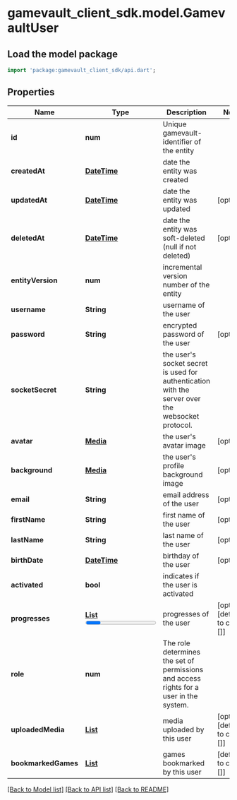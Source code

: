 # gamevault_client_sdk.model.GamevaultUser

## Load the model package
```dart
import 'package:gamevault_client_sdk/api.dart';
```

## Properties
Name | Type | Description | Notes
------------ | ------------- | ------------- | -------------
**id** | **num** | Unique gamevault-identifier of the entity | 
**createdAt** | [**DateTime**](DateTime.md) | date the entity was created | 
**updatedAt** | [**DateTime**](DateTime.md) | date the entity was updated | [optional] 
**deletedAt** | [**DateTime**](DateTime.md) | date the entity was soft-deleted (null if not deleted) | [optional] 
**entityVersion** | **num** | incremental version number of the entity | 
**username** | **String** | username of the user | 
**password** | **String** | encrypted password of the user | [optional] 
**socketSecret** | **String** | the user's socket secret is used for authentication with the server over the websocket protocol. | 
**avatar** | [**Media**](Media.md) | the user's avatar image | [optional] 
**background** | [**Media**](Media.md) | the user's profile background image | [optional] 
**email** | **String** | email address of the user | [optional] 
**firstName** | **String** | first name of the user | [optional] 
**lastName** | **String** | last name of the user | [optional] 
**birthDate** | [**DateTime**](DateTime.md) | birthday of the user | [optional] 
**activated** | **bool** | indicates if the user is activated | 
**progresses** | [**List<Progress>**](Progress.md) | progresses of the user | [optional] [default to const []]
**role** | **num** | The role determines the set of permissions and access rights for a user in the system. | 
**uploadedMedia** | [**List<Media>**](Media.md) | media uploaded by this user | [optional] [default to const []]
**bookmarkedGames** | [**List<GamevaultGame>**](GamevaultGame.md) | games bookmarked by this user | [default to const []]

[[Back to Model list]](../README.md#documentation-for-models) [[Back to API list]](../README.md#documentation-for-api-endpoints) [[Back to README]](../README.md)


